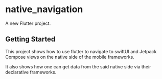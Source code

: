 # native_navigation

A new Flutter project.

## Getting Started

This project shows how to use flutter to navigate to swiftUI and Jetpack Compose views on the native side of the mobile frameworks.

It also shows how one can get data from the said native side via their declarative frameworks.